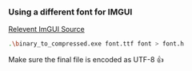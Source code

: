 ### Using a different font for IMGUI

[Relevent ImGUI Source](https://github.com/ocornut/imgui/blob/master/misc/fonts/binary_to_compressed_c.cpp)

```bash
.\binary_to_compressed.exe font.ttf font > font.h
```

Make sure the final file is encoded as UTF-8 👍